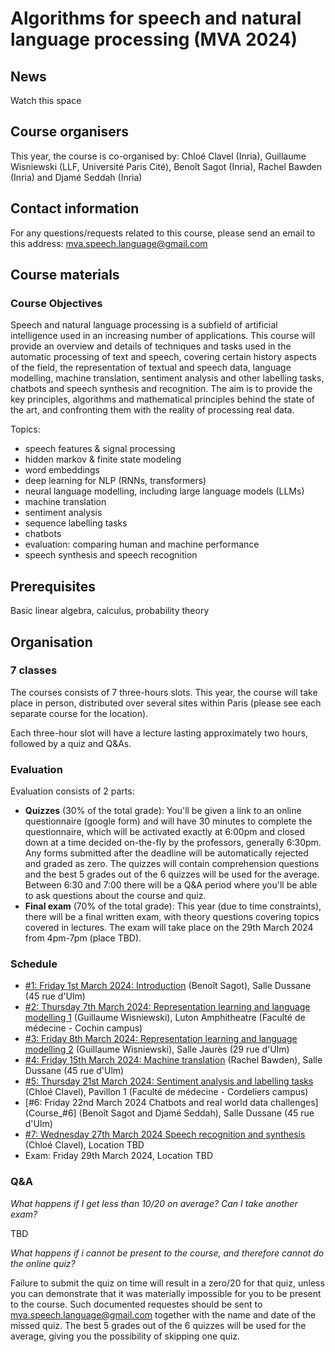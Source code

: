 # Algorithms for speech and natural language processing (MVA 2024)

## News

Watch this space


## Course organisers

This year, the course is co-organised by: Chloé Clavel (Inria), Guillaume Wisniewski (LLF, Université Paris Cité), Benoît Sagot (Inria), Rachel Bawden (Inria) and Djamé Seddah (Inria)


## Contact information

For any questions/requests related to this course, please send an email to this address: mva.speech.language@gmail.com

## Course materials

### Course Objectives

Speech and natural language processing is a subfield of artificial intelligence used in an increasing number of applications. This course will provide an overview and details of techniques and tasks used in the automatic processing of text and speech, covering certain history aspects of the field, the representation of textual and speech data, language modelling, machine translation, sentiment analysis and other labelling tasks, chatbots and speech synthesis and recognition. The aim is to provide the key principles, algorithms and mathematical principles behind the state of the art, and confronting them with the reality of processing real data. 

Topics:

- speech features & signal processing
- hidden markov & finite state modeling
- word embeddings
- deep learning for NLP (RNNs, transformers)
- neural language modelling, including large language models (LLMs)
- machine translation
- sentiment analysis
- sequence labelling tasks
- chatbots
- evaluation: comparing human and machine performance
- speech synthesis and speech recognition


## Prerequisites

Basic linear algebra, calculus, probability theory

## Organisation

### 7 classes

The courses consists of 7 three-hours slots. This year, the course will take place in person, distributed over several sites within Paris (please see each separate course for the location).

Each three-hour slot will have a lecture lasting approximately two hours, followed by a quiz and Q&As.

### Evaluation

Evaluation consists of 2 parts:
- **Quizzes** (30% of the total grade): You'll be given a link to an online questionnaire (google form) and will have 30 minutes to complete the questionnaire, which will be activated exactly at 6:00pm and closed down at a time decided on-the-fly by the professors, generally 6:30pm. Any forms submitted after the deadline will be automatically rejected and graded as zero. The quizzes will contain comprehension questions and the best 5 grades out of the 6 quizzes will be used for the average. Between 6:30 and 7:00 there will be a Q&A period where you'll be able to ask questions about the course and quiz.
- **Final exam** (70% of the total grade): This year (due to time constraints), there will be a final written exam, with theory questions covering topics covered in lectures. The exam will take place on the 29th March 2024 from 4pm-7pm (place TBD).

### Schedule

- [#1: Friday 1st March 2024: Introduction](Course_#1) (Benoît Sagot), Salle Dussane (45 rue d'Ulm)
- [#2: Thursday 7th March 2024: Representation learning and language modelling 1](Course_#2) (Guillaume Wisniewski), Luton Amphitheatre (Faculté de médecine - Cochin campus)
- [#3: Friday 8th March 2024: Representation learning and language modelling 2](Course_#3) (Guillaume Wisniewski), Salle Jaurès (29 rue d'Ulm)
- [#4: Friday 15th March 2024: Machine translation](Course_#4) (Rachel Bawden), Salle Dussane (45 rue d'Ulm)
- [#5: Thursday 21st March 2024: Sentiment analysis and labelling tasks](Course_#5) (Chloé Clavel), Pavillon 1 (Faculté de médecine - Cordeliers campus)
- [#6: Friday 22nd March 2024 Chatbots and real world data challenges](Course_#6] (Benoît Sagot and Djamé Seddah), Salle Dussane (45 rue d'Ulm)
- [#7: Wednesday 27th March 2024 Speech recognition and synthesis](Course_#7) (Chloé Clavel), Location TBD
- Exam: Friday 29th March 2024, Location TBD


### Q&A

_What happens if I get less than 10/20 on average? Can I take another exam?_

TBD


_What happens if i cannot be present to the course, and therefore cannot do the online quiz?_

Failure to submit the quiz on time will result in a zero/20 for that quiz, unless you can demonstrate that it was materially impossible for you to be present to the course. Such documented requestes should be sent to mva.speech.language@gmail.com together with the name and date of the missed quiz. The best 5 grades out of the 6 quizzes will be used for the average, giving you the possibility of skipping one quiz.

